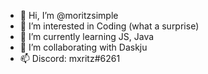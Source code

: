 - 👋 Hi, I’m @moritzsimple
- 👀 I’m interested in Coding (what a surprise)
- 🌱 I’m currently learning JS, Java
- 💞️ I’m collaborating with Daskju
- 📫 Discord: mxritz#6261

<!---
moritzsimple/moritzsimple is a ✨ special ✨ repository because its `README.md` (this file) appears on your GitHub profile.
You can click the Preview link to take a look at your changes.
--->
